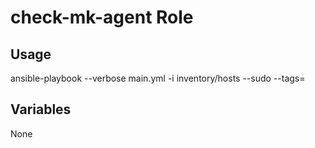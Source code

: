 # check-mk-agent Role

## Usage

ansible-playbook --verbose main.yml -i inventory/hosts --sudo --tags=

## Variables

None
